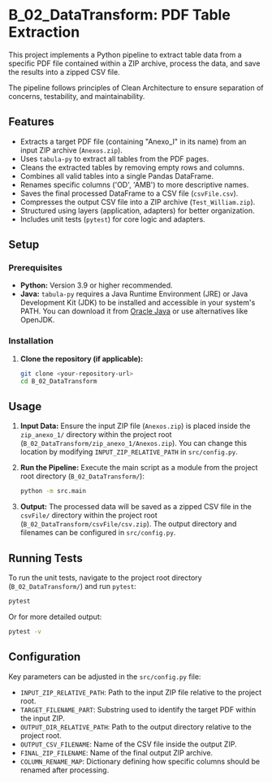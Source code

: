 # B_02_DataTransform: PDF Table Extraction

This project implements a Python pipeline to extract table data from a specific PDF file contained within a ZIP archive, process the data, and save the results into a zipped CSV file.

The pipeline follows principles of Clean Architecture to ensure separation of concerns, testability, and maintainability.

## Features

- Extracts a target PDF file (containing "Anexo_I" in its name) from an input ZIP archive (`Anexos.zip`).
- Uses `tabula-py` to extract all tables from the PDF pages.
- Cleans the extracted tables by removing empty rows and columns.
- Combines all valid tables into a single Pandas DataFrame.
- Renames specific columns ('OD', 'AMB') to more descriptive names.
- Saves the final processed DataFrame to a CSV file (`csvFile.csv`).
- Compresses the output CSV file into a ZIP archive (`Test_William.zip`).
- Structured using layers (application, adapters) for better organization.
- Includes unit tests (`pytest`) for core logic and adapters.

## Setup

### Prerequisites

- **Python:** Version 3.9 or higher recommended.
- **Java:** `tabula-py` requires a Java Runtime Environment (JRE) or Java Development Kit (JDK) to be installed and accessible in your system's PATH. You can download it from [Oracle Java](https://www.oracle.com/java/technologies/downloads/) or use alternatives like OpenJDK.

### Installation

1.  **Clone the repository (if applicable):**
    ```bash
    git clone <your-repository-url>
    cd B_02_DataTransform
    ```

## Usage

1.  **Input Data:** Ensure the input ZIP file (`Anexos.zip`) is placed inside the `zip_anexo_1/` directory within the project root (`B_02_DataTransform/zip_anexo_1/Anexos.zip`). You can change this location by modifying `INPUT_ZIP_RELATIVE_PATH` in `src/config.py`.

2.  **Run the Pipeline:** Execute the main script as a module from the project root directory (`B_02_DataTransform/`):

    ```bash
    python -m src.main
    ```

3.  **Output:** The processed data will be saved as a zipped CSV file in the `csvFile/` directory within the project root (`B_02_DataTransform/csvFile/csv.zip`). The output directory and filenames can be configured in `src/config.py`.

## Running Tests

To run the unit tests, navigate to the project root directory (`B_02_DataTransform/`) and run `pytest`:

```bash
pytest
```

Or for more detailed output:

```bash
pytest -v
```

## Configuration

Key parameters can be adjusted in the `src/config.py` file:

- `INPUT_ZIP_RELATIVE_PATH`: Path to the input ZIP file relative to the project root.
- `TARGET_FILENAME_PART`: Substring used to identify the target PDF within the input ZIP.
- `OUTPUT_DIR_RELATIVE_PATH`: Path to the output directory relative to the project root.
- `OUTPUT_CSV_FILENAME`: Name of the CSV file inside the output ZIP.
- `FINAL_ZIP_FILENAME`: Name of the final output ZIP archive.
- `COLUMN_RENAME_MAP`: Dictionary defining how specific columns should be renamed after processing.
